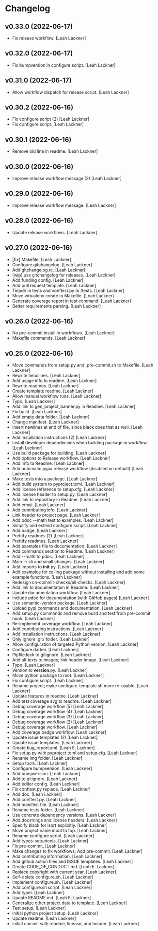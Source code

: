 Changelog
=========


v0.33.0 (2022-06-17)
--------------------
- Fix release workflow. [Leah Lackner]


v0.32.0 (2022-06-17)
--------------------
- Fix bumpversion in configure script. [Leah Lackner]


v0.31.0 (2022-06-17)
--------------------
- Allow workflow dispatch for release script. [Leah Lackner]


v0.30.2 (2022-06-16)
--------------------
- Fix configure script (2) [Leah Lackner]
- Fix configure script. [Leah Lackner]


v0.30.1 (2022-06-16)
--------------------
- Remove old line in readme. [Leah Lackner]


v0.30.0 (2022-06-16)
--------------------
- Improve release workflow message (2) [Leah Lackner]


v0.29.0 (2022-06-16)
--------------------
- Improve release workflow message. [Leah Lackner]


v0.28.0 (2022-06-16)
--------------------
- Update release workflows. [Leah Lackner]


v0.27.0 (2022-06-16)
--------------------
- [fix] Makefile. [Leah Lackner]
- Configure gitchangelog. [Leah Lackner]
- Add gitchangelog.rc. [Leah Lackner]
- [wip] use gitchangelog for releases. [Leah Lackner]
- Add funding config. [Leah Lackner]
- Add pull request template. [Leah Lackner]
- Tmpdir in tests and conftest.py to /tests. [Leah Lackner]
- Move virtualenv create to Makefile. [Leah Lackner]
- Generate coverage report in test command. [Leah Lackner]
- Better requirements parsing. [Leah Lackner]


v0.26.0 (2022-06-16)
--------------------
- No pre-commit install in workflows. [Leah Lackner]
- Makefile commands. [Leah Lackner]


v0.25.0 (2022-06-16)
--------------------
- Move commands from setup.py and .pre-commit.sh to Makefile. [Leah
  Lackner]
- Rewrite headlines. [Leah Lackner]
- Add usage info to readme. [Leah Lackner]
- Rewrite readmes. [Leah Lackner]
- Create template readme. [Leah Lackner]
- Allow manual workflow runs. [Leah Lackner]
- Typo. [Leah Lackner]
- Add link to gen_project_banner.py in Readme. [Leah Lackner]
- Fix build. [Leah Lackner]
- Add empty data folder. [Leah Lackner]
- Change manifest. [Leah Lackner]
- Insert newlines at end of file, since black does that as well. [Leah
  Lackner]
- Add installation instructions (2) [Leah Lackner]
- Install developer dependencies when building package in workflow.
  [Leah Lackner]
- Use build package for building. [Leah Lackner]
- Add options to Release workflow. [Leah Lackner]
- Add info to Readme. [Leah Lackner]
- Add automatic pypa release workflow (disabled on default) [Leah
  Lackner]
- Make tests into a package. [Leah Lackner]
- Add build system to pyproject.toml. [Leah Lackner]
- Add license reference to setup.cfg. [Leah Lackner]
- Add license header to setup.py. [Leah Lackner]
- Add link to repository in Readme. [Leah Lackner]
- Add emoji. [Leah Lackner]
- Add contributing info. [Leah Lackner]
- Link header to project page. [Leah Lackner]
- Add pdoc --math test to examples. [Leah Lackner]
- Simplify and extend configure script. [Leah Lackner]
- Add badge. [Leah Lackner]
- Prettify readmes (2) [Leah Lackner]
- Prettify readmes. [Leah Lackner]
- Add examples file to documentation. [Leah Lackner]
- Add commands section to Readme. [Leah Lackner]
- Add --math to pdoc. [Leah Lackner]
- Main -> cli and small changes. [Leah Lackner]
- Add imports to __init__.py. [Leah Lackner]
- Add examples for calling package without installing and add some
  example functions. [Leah Lackner]
- Redesign on-commit-checks/all-checks. [Leah Lackner]
- Add link to documentation in Readme. [Leah Lackner]
- Update documentation workflow. [Leah Lackner]
- Include pdoc for documentation (with GitHub pages) [Leah Lackner]
- Use semantic-version package. [Leah Lackner]
- Upload pypi commands and documentation. [Leah Lackner]
- Add setup.py commands and remove build and test from pre-commit hook.
  [Leah Lackner]
- Re-implement coverage workflow. [Leah Lackner]
- Add contributing instructions. [Leah Lackner]
- Add installation instructions. [Leah Lackner]
- Only ignore .git/ folder. [Leah Lackner]
- Allow configuration of targeted Python version. [Leah Lackner]
- Configure darker. [Leah Lackner]
- Pipfile.lock to gitignore. [Leah Lackner]
- Add alt texts to images; link header image. [Leah Lackner]
- Typo. [Leah Lackner]
- Version to __version__.py. [Leah Lackner]
- Move python package to root. [Leah Lackner]
- Fix configure script. [Leah Lackner]
- Rename project; make configure-template.sh more re-usable. [Leah
  Lackner]
- Update features in readme. [Leah Lackner]
- Add test coverage svg to readme. [Leah Lackner]
- Debug coverage workflow (5) [Leah Lackner]
- Debug coverage workflow (4) [Leah Lackner]
- Debug coverage workflow (3) [Leah Lackner]
- Debug coverage workflow (2) [Leah Lackner]
- Debug coverage workflow. [Leah Lackner]
- Add coverage badge workflow. [Leah Lackner]
- Update issue templates (2) [Leah Lackner]
- Update issue templates. [Leah Lackner]
- Create bug_report.yml. [Leah E. Lackner]
- Fix setup.py with pyproject.toml and setup.cfg. [Leah Lackner]
- Rename img folder. [Leah Lackner]
- Setup tools. [Leah Lackner]
- Configure bumpversion. [Leah Lackner]
- Add bumpversion. [Leah Lackner]
- Add to gitignore. [Leah Lackner]
- Add editor config. [Leah Lackner]
- Fix conftest.py replace. [Leah Lackner]
- Add doc. [Leah Lackner]
- Add conftest.py. [Leah Lackner]
- Add manifest file. [Leah Lackner]
- Rename tests folder. [Leah Lackner]
- Use concrete dependency versions. [Leah Lackner]
- Add docstrings and license headers. [Leah Lackner]
- Specify black for isort explicitly. [Leah Lackner]
- Move project name input to top. [Leah Lackner]
- Rename configure script. [Leah Lackner]
- Add types-setuptools. [Leah Lackner]
- Fix pre-commit. [Leah Lackner]
- Make changes to fix workflows; Add pre-commit. [Leah Lackner]
- Add contributing information. [Leah Lackner]
- Add github action files and ISSUE templates. [Leah Lackner]
- Create CODE_OF_CONDUCT.md. [Leah E. Lackner]
- Replace copyright with current year. [Leah Lackner]
- Self-delete configure.sh. [Leah Lackner]
- Implement configure.sh. [Leah Lackner]
- Add configure.sh script. [Leah Lackner]
- Add typer. [Leah Lackner]
- Update README.md. [Leah E. Lackner]
- Generalize other project data to template. [Leah Lackner]
- Test setup. [Leah Lackner]
- Initial python project setup. [Leah Lackner]
- Update readme. [Leah Lackner]
- Initial commit with readme, license, and header. [Leah Lackner]


